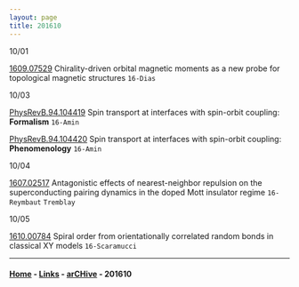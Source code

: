 ```yaml
---
layout: page
title: 201610
---
```



10/01


[1609.07529](https://arxiv.org/abs/1609.07529) Chirality-driven orbital magnetic moments as a new probe for topological magnetic structures `16-Dias`

10/03

[PhysRevB.94.104419](http://journals.aps.org/prb/abstract/10.1103/PhysRevB.94.104419) Spin transport at interfaces with spin-orbit coupling: **Formalism** `16-Amin`

[PhysRevB.94.104420](http://journals.aps.org/prb/abstract/10.1103/PhysRevB.94.104420) Spin transport at interfaces with spin-orbit coupling: **Phenomenology** `16-Amin`

10/04

[1607.02517](https://arxiv.org/abs/1607.02517) Antagonistic effects of nearest-neighbor repulsion on the superconducting pairing dynamics in the doped Mott insulator regime `16-Reymbaut` `Tremblay`

10/05

[1610.00784](https://arxiv.org/abs/1610.00784) Spiral order from orientationally correlated random bonds in classical XY models `16-Scaramucci`


---


#### [Home](/blog) - [Links](/blog/Links.html) - [arCHive](/blog/arCHive.html) - 201610
